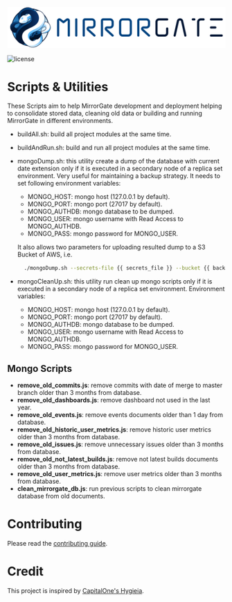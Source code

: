![MirrorGate](../mirrorgate-docs/src/assets/img/logo.png)

![license](https://img.shields.io/github/license/BBVA/mirrorgate.svg)

# Scripts & Utilities

These Scripts aim to help MirrorGate development and deployment helping to consolidate stored data, cleaning old data or building and running MirrorGate in different environments.

* buildAll.sh: build all project modules at the same time.
* buildAndRun.sh: build and run all project modules at the same time.
* mongoDump.sh: this utility create a dump of the database with current date extension only if it is executed in a secondary node of a replica set environment. Very useful for maintaining a backup strategy. It needs to set following environment variables:
  * MONGO_HOST: mongo host (127.0.0.1 by default).
  * MONGO_PORT: mongo port (27017 by default).
  * MONGO_AUTHDB: mongo database to be dumped.
  * MONGO_USER: mongo username with Read Access to MONGO_AUTHDB.
  * MONGO_PASS: mongo password for MONGO_USER.

  It also allows two parameters for uploading resulted dump to a S3 Bucket of AWS, i.e.

  ```sh
    ./mongoDump.sh --secrets-file {{ secrets_file }} --bucket {{ backups_bucket }}
  ```

* mongoCleanUp.sh: this utility run clean up mongo scripts only if it is executed in a secondary node of a replica set environment. Environment variables:
  * MONGO_HOST: mongo host (127.0.0.1 by default).
  * MONGO_PORT: mongo port (27017 by default).
  * MONGO_AUTHDB: mongo database to be dumped.
  * MONGO_USER: mongo username with Read Access to MONGO_AUTHDB.
  * MONGO_PASS: mongo password for MONGO_USER.

## Mongo Scripts

* **remove_old_commits.js**: remove commits with date of merge to master branch older than 3 months from database.
* **remove_old_dashboards.js**: remove dashboard not used in the last year.
* **remove_old_events.js**: remove events documents older than 1 day from database.
* **remove_old_historic_user_metrics.js**: remove historic user metrics older than 3 months from database.
* **remove_old_issues.js**: remove unnecessary issues older than 3 months from database.
* **remove_old_not_latest_builds.js**: remove not latest builds documents older than 3 months from database.
* **remove_old_user_metrics.js**: remove user metrics older than 3 months from database.
* **clean_mirrorgate_db.js**: run previous scripts to clean mirrorgate database from old documents.

# Contributing

Please read the [contributing guide](../CONTRIBUTING.md).

# Credit

This project is inspired by [CapitalOne's Hygieia](https://github.com/capitalone/Hygieia).
